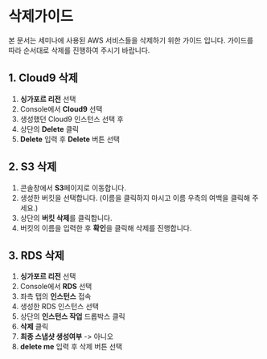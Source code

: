 # 삭제가이드
본 문서는 세미나에 사용된 AWS 서비스들을 삭제하기 위한 가이드 입니다. 가이드를 따라 순서대로 삭제를 진행하여 주시기 바랍니다.

## 1. Cloud9 삭제
1. **싱가포르 리전** 선택
2. Console에서 **Cloud9** 선택
3. 생성했던 Cloud9 인스턴스 선택 후
4. 상단의 **Delete** 클릭
5. **Delete** 입력 후 **Delete** 버튼 선택

## 2. S3 삭제
1. 콘솔창에서 **S3**페이지로 이동합니다.
2. 생성한 버킷을 선택합니다. (이름을 클릭하지 마시고 이름 우측의 여백을 클릭해 주세요.)
3. 상단의 **버킷 삭제**를 클릭합니다.
4. 버킷의 이름을 입력한 후 **확인**을 클릭해 삭제를 진행합니다.

## 3. RDS 삭제
1. **싱가포르 리전** 선택
2. Console에서 **RDS** 선택
3. 좌측 탭의 **인스턴스** 접속
4. 생성한 RDS 인스턴스 선택
5. 상단의 **인스턴스 작업** 드롭박스 클릭
6. **삭제** 클릭
7. **최종 스냅샷 생성여부** -> 아니오 
8. **delete me** 입력 후 삭제 버튼 선택